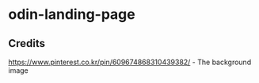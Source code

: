 # odin-landing-page

## Credits
https://www.pinterest.co.kr/pin/609674868310439382/ - The background image